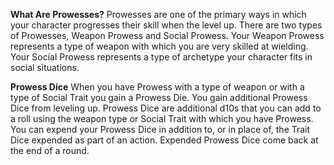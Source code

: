 **What Are Prowesses?**
	Prowesses are one of the primary ways in which your character progresses their skill when the level up. There are two types of Prowesses, Weapon Prowess and Social Prowess. Your Weapon Prowess represents a type of weapon with which you are very skilled at wielding. Your Social Prowess represents a type of archetype your character fits in social situations.

**Prowess Dice**
	When you have Prowess with a type of weapon or with a type of Social Trait you gain a Prowess Die. You gain additional Prowess Dice from leveling up. Prowess Dice are additional d10s that you can add to a roll using the weapon type or Social Trait with which you have Prowess. You can expend your Prowess Dice in addition to, or in place of, the Trait Dice expended as part of an action. Expended Prowess Dice come back at the end of a round.